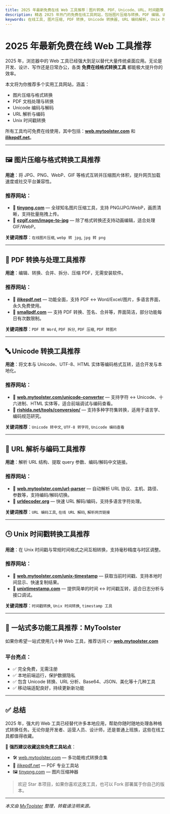 ```yaml
---
title: 2025 年最新免费在线 Web 工具推荐｜图片转换、PDF、Unicode、URL、时间戳等
description: 精选 2025 年热门的免费在线工具网站，包括图片压缩与转换、PDF 编辑、Unicode 编码解码、URL 解析和 Unix 时间戳转换等，适合开发者与日常办公使用。
keywords: 在线工具, 图片压缩, PDF 转换, Unicode 转换器, URL 编码解析, Unix 时间戳转换, 免费在线转换工具
---
```


# 2025 年最新免费在线 Web 工具推荐

2025 年，浏览器中的 Web 工具已经强大到足以替代大量传统桌面应用。无论是开发、设计、写作还是日常办公，各类 **免费在线格式转换工具** 都能极大提升你的效率。

本文将为你推荐多个实用工具网站，涵盖：

- 图片压缩与格式转换  
- PDF 文档处理与转换  
- Unicode 编码与解码  
- URL 解析与编码  
- Unix 时间戳转换  

所有工具均可免费在线使用，其中包括：[**web.mytoolster.com**](https://web.mytoolster.com) 和 [**ilikepdf.net**](https://ilikepdf.net)。

---

## 🖼️ 图片压缩与格式转换工具推荐

**用途**：将 JPG、PNG、WebP、GIF 等格式互转并压缩图片体积，提升网页加载速度或社交平台兼容性。

### 推荐网站：
- 🔗 [**tinypng.com**](https://tinypng.com) — 全球知名图片压缩工具，支持 PNG/JPG/WebP，画质清晰，支持批量拖拽上传。
- 🔗 [**ezgif.com/image-to-jpg**](https://ezgif.com/image-to-jpg) — 除了格式转换还支持动画编辑，适合处理 GIF/WebP。

**关键词推荐**：`在线图片压缩`, `webp 转 jpg`, `jpg 转 png`

---

## 📄 PDF 转换与处理工具推荐

**用途**：编辑、转换、合并、拆分、压缩 PDF，无需安装软件。

### 推荐网站：
- 🔗 [**ilikepdf.net**](https://ilikepdf.net) — 功能全面，支持 PDF ↔ Word/Excel/图片，多语言界面，永久免费使用。
- 🔗 [**smallpdf.com**](https://smallpdf.com) — 支持 PDF 转换、签名、合并等，界面简洁，部分功能每日有次数限制。

**关键词推荐**：`PDF 转 Word`, `PDF 拆分`, `PDF 压缩`, `PDF 转图片`

---

## 🔤 Unicode 转换工具推荐

**用途**：将文本与 Unicode、UTF-8、HTML 实体等编码格式互转，适合开发与本地化。

### 推荐网站：
- 🔗 [**web.mytoolster.com/unicode-converter**](https://web.mytoolster.com/zh/unicode) — 支持字符 ↔ Unicode、十六进制、HTML 实体等，适合前端调试与编码查看。
- 🔗 [**rishida.net/tools/conversion/**](https://rishida.net/tools/conversion/) — 支持多种字符集转换，适用于语言学、编码规范研究。

**关键词推荐**：`Unicode 转中文`, `UTF-8 转字符`, `Unicode 编码查看`

---

## 🔗 URL 解析与编码工具推荐

**用途**：解析 URL 结构、提取 query 参数、编码/解码中文链接。

### 推荐网站：
- 🔗 [**web.mytoolster.com/url-parser**](https://web.mytoolster.com/zh/urlparams) — 自动解析 URL 协议、主机、路径、参数等，支持编码/解码切换。
- 🔗 [**urldecoder.org**](https://www.urldecoder.org/) — 快速 URL 解码/编码，支持多语言字符处理。

**关键词推荐**：`URL 编码工具`, `在线 URL 解码`, `解析网页链接`

---

## 🕒 Unix 时间戳转换工具推荐

**用途**：在 Unix 时间戳与常规时间格式之间互相转换，支持毫秒精度与时区调整。

### 推荐网站：
- 🔗 [**web.mytoolster.com/unix-timestamp**](https://web.mytoolster.com/zh/unixtime) — 获取当前时间戳、支持本地时间显示、快速复制结果。
- 🔗 [**unixtimestamp.com**](https://www.unixtimestamp.com/) — 提供简单的时间 ↔ 时间戳互转，适合日志分析与接口调试。

**关键词推荐**：`时间戳转换`, `Unix 时间转换`, `timestamp 工具`

---

## 🧰 一站式多功能工具推荐：MyToolster

如果你希望一站式使用几十种 Web 工具，推荐访问 👉 [**web.mytoolster.com**](https://web.mytoolster.com)

### 平台亮点：
- ✅ 完全免费，无需注册  
- ✅ 本地前端运行，保护数据隐私  
- ✅ 包含 Unicode 转换、URL 分析、Base64、JSON、美化等十几种工具  
- ✅ 移动端适配良好，持续更新新功能

---

## ✅ 总结

2025 年，强大的 Web 工具已经替代许多本地应用，帮助你随时随地处理各种格式转换任务。无论你是开发者、运营人员、设计师，还是普通上班族，这些在线工具都值得收藏。

📌 **强烈建议收藏这些免费工具站点**：
- 🛠️ [web.mytoolster.com](https://web.mytoolster.com) — 多功能格式转换合集
- 📄 [ilikepdf.net](https://ilikepdf.net) — PDF 专业工具站
- 🖼️ [tinypng.com](https://tinypng.com) — 图片压缩神器

> 欢迎 Star 本项目，如果你喜欢这类工具，也可以 Fork 部署属于你自己的版本。

---

_本文由 [MyToolster](https://web.mytoolster.com) 整理，转载请注明来源。_

